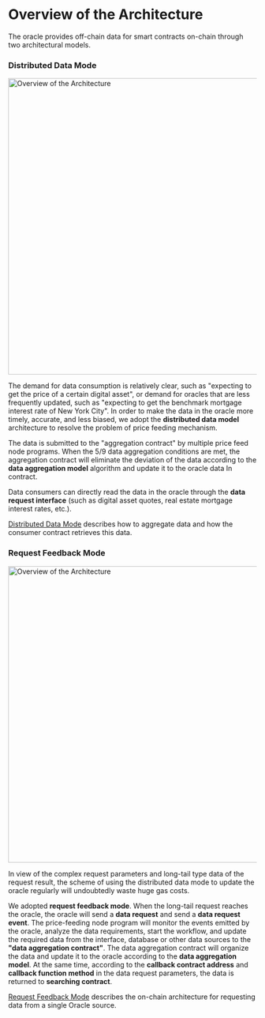 # Overview of the Architecture

The oracle provides off-chain data for smart contracts on-chain through two architectural models.

### Distributed Data Mode

<img src="assets/architecture-decentralized.png" alt="Overview of the Architecture" width="600" />

The demand for data consumption is relatively clear, such as "expecting to get the price of a certain digital asset", or demand for oracles that are less frequently updated, such as "expecting to get the benchmark mortgage interest rate of New York City". In order to make the data in the oracle more timely, accurate, and less biased, we adopt the **distributed data model** architecture to resolve the problem of price feeding mechanism.

The data is submitted to the "aggregation contract" by multiple price feed node programs. When the 5/9 data aggregation conditions are met, the aggregation contract will eliminate the deviation of the data according to the **data aggregation model** algorithm and update it to the oracle data In contract.

Data consumers can directly read the data in the oracle through the **data request interface** (such as digital asset quotes, real estate mortgage interest rates, etc.).

[Distributed Data Mode]() describes how to aggregate data and how the consumer contract retrieves this data.

### Request Feedback Mode

<img src="assets/architecture-request.png" alt="Overview of the Architecture" width="600" />

In view of the complex request parameters and long-tail type data of the request result, the scheme of using the distributed data mode to update the oracle regularly will undoubtedly waste huge gas costs.

We adopted **request feedback mode**. When the long-tail request reaches the oracle, the oracle will send a **data request** and send a **data request event**. The price-feeding node program will monitor the events emitted by the oracle, analyze the data requirements, start the workflow, and update the required data from the interface, database or other data sources to the **"data aggregation contract"**. The data aggregation contract will organize the data and update it to the oracle according to the **data aggregation model**. At the same time, according to the **callback contract address** and **callback function method** in the data request parameters, the data is returned to **searching contract**.

[Request Feedback Mode]() describes the on-chain architecture for requesting data from a single Oracle source.
